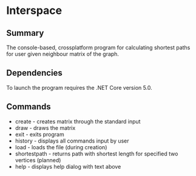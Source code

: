 # Interspace

## Summary

The console-based, crossplatform program for calculating shortest paths for user given neighbour matrix of the graph.

## Dependencies

To launch the program requires the .NET Core version 5.0.

## Commands
- create - creates matrix through the standard input
- draw - draws the matrix
- exit - exits program
- history - displays all commands input by user
- load - loads the file (during creation)
- shortestpath - returns path with shortest length for specified two vertices (planned)
- help - displays help dialog with text above